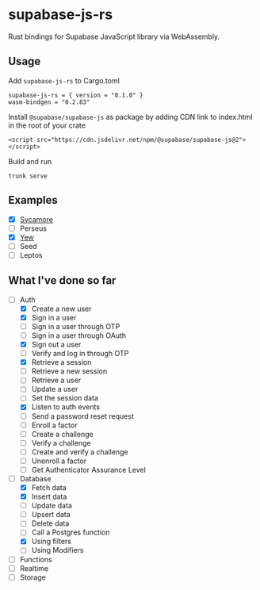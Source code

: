 # supabase-js-rs

Rust bindings for Supabase JavaScript library via WebAssembly.

## Usage

Add `supabase-js-rs` to Cargo.toml

```
supabase-js-rs = { version = "0.1.0" }
wasm-bindgen = "0.2.83"
```

Install `@supabase/supabase-js` as package by adding CDN link to index.html in the root of your crate

```
<script src="https://cdn.jsdelivr.net/npm/@supabase/supabase-js@2"></script>
```

Build and run

```
trunk serve
```

## Examples

- [x] [Sycamore](https://github.com/wa1aric/supabase-js-rs/tree/master/examples/sycamore-auth)
- [ ] Perseus
- [x] [Yew](https://github.com/wa1aric/supabase-js-rs/tree/master/examples/yew-supabase-auth)
- [ ] Seed
- [ ] Leptos

## What I've done so far

- [ ] Auth
  - [x] Create a new user
  - [x] Sign in a user
  - [ ] Sign in a user through OTP
  - [ ] Sign in a user through OAuth
  - [x] Sign out a user
  - [ ] Verify and log in through OTP
  - [x] Retrieve a session
  - [ ] Retrieve a new session
  - [ ] Retrieve a user
  - [ ] Update a user
  - [ ] Set the session data
  - [x] Listen to auth events
  - [ ] Send a password reset request
  - [ ] Enroll a factor
  - [ ] Create a challenge
  - [ ] Verify a challenge
  - [ ] Create and verify a challenge
  - [ ] Unenroll a factor
  - [ ] Get Authenticator Assurance Level
- [ ] Database
  - [x] Fetch data
  - [x] Insert data
  - [ ] Update data
  - [ ] Upsert data
  - [ ] Delete data
  - [ ] Call a Postgres function
  - [x] Using filters
  - [ ] Using Modifiers
- [ ] Functions
- [ ] Realtime
- [ ] Storage

